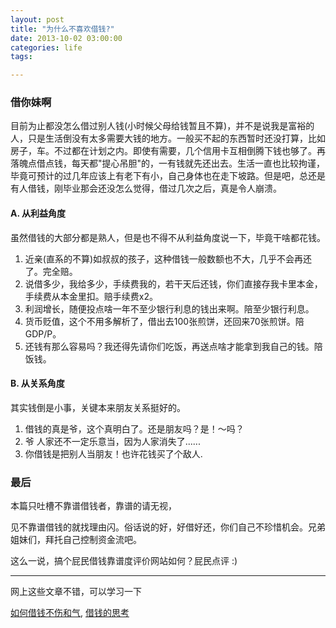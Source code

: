 ```yaml
---
layout: post
title: "为什么不喜欢借钱?"
date: 2013-10-02 03:00:00
categories: life
tags: 

---
```


### 借你妹啊

目前为止都没怎么借过别人钱(小时候父母给钱暂且不算)，并不是说我是富裕的人，只是生活倒没有太多需要大钱的地方。一般买不起的东西暂时还没打算，比如房子，车。不过都在计划之内。即使有需要，几个信用卡互相倒腾下钱也够了。再落魄点借点钱，每天都"提心吊胆"的，一有钱就先还出去。生活一直也比较拘谨，毕竟可预计的过几年应该上有老下有小，自己身体也在走下坡路。但是吧，总还是有人借钱，刚毕业那会还没怎么觉得，借过几次之后，真是令人崩溃。

#### A. 从利益角度

虽然借钱的大部分都是熟人，但是也不得不从利益角度说一下，毕竟干啥都花钱。

1. 近亲(直系的不算)如叔叔的孩子，这种借钱一般数额也不大，几乎不会再还了。完全赔。
2. 说借多少，我给多少，手续费我的，若干天后还钱，你们直接存我卡里本金，手续费从本金里扣。赔手续费x2。
3. 利润增长，随便投点啥一年不至少银行利息的钱出来啊。陪至少银行利息。
4. 货币贬值，这个不用多解析了，借出去100张煎饼，还回来70张煎饼。陪GDP/P。
5. 还钱有那么容易吗？我还得先请你们吃饭，再送点啥才能拿到我自己的钱。陪饭钱。

#### B. 从关系角度

其实钱倒是小事，关键本来朋友关系挺好的。

1. 借钱的真是爷，这个真明白了。还是朋友吗？是！～吗？
2. 爷 人家还不一定乐意当，因为人家消失了......
3. 你借钱是把别人当朋友！也许花钱买了个敌人.

### 最后

本篇只吐槽不靠谱借钱者，靠谱的请无视，

见不靠谱借钱的就找理由闪。俗话说的好，好借好还，你们自己不珍惜机会。兄弟姐妹们，拜托自己控制资金流吧。

这么一说，搞个屁民借钱靠谱度评价网站如何？屁民点评 :)

----------

网上这些文章不错，可以学习一下

[如何借钱不伤和气](http://www.360doc.com/content/09/0403/15/82243_3010428.shtml),
[借钱的思考](http://www.360doc.com/content/12/1126/17/1215924_250360033.shtml)
